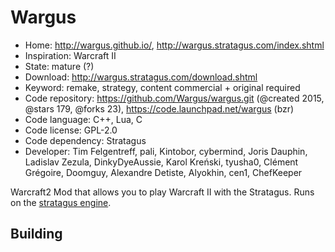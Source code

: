 # Wargus

- Home: http://wargus.github.io/, http://wargus.stratagus.com/index.shtml
- Inspiration: Warcraft II
- State: mature (?)
- Download: http://wargus.stratagus.com/download.shtml
- Keyword: remake, strategy, content commercial + original required
- Code repository: https://github.com/Wargus/wargus.git (@created 2015, @stars 179, @forks 23), https://code.launchpad.net/wargus (bzr)
- Code language: C++, Lua, C
- Code license: GPL-2.0
- Code dependency: Stratagus
- Developer: Tim Felgentreff, pali, Kintobor, cybermind, Joris Dauphin, Ladislav Zezula, DinkyDyeAussie, Karol Kreński, tyusha0, Clément Grégoire, Doomguy, Alexandre Detiste, Alyokhin, cen1, ChefKeeper

Warcraft2 Mod that allows you to play Warcraft II with the Stratagus.
Runs on the [stratagus engine](http://forums.stratagus.com/).

## Building
